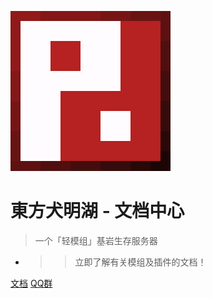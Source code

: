 ![logo](./image/logo.png)

# 東方犬明湖 - 文档中心

> 一个「轻模组」基岩生存服务器

* >>立即了解有关模组及插件的文档！

[文档](docs/list/)
[QQ群](https://jq.qq.com/?_wv=1027&k=ThTUpaJM)